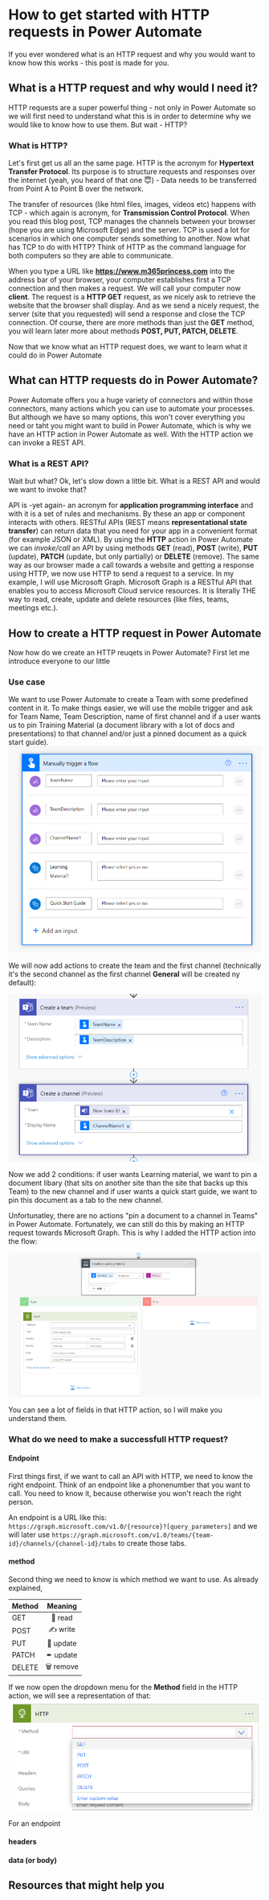 # How to get started with HTTP requests in Power Automate

If you ever wondered what is an HTTP request and why you would want to know how this works - this post is made for you. 

## What is a HTTP request and why would I need it?

HTTP requests are a super powerful thing - not only in Power Automate so we will first need to understand what this is in order to determine why we would like to know how to use them. But wait - HTTP? 

### What is HTTP? 

Let's first get us all an the same page. HTTP is the acronym for **Hypertext Transfer Protocol**. Its purpose is to structure requests and responses over the internet (yeah, you heard of that one 😇) - Data needs to be transferred from Point A to Point B over the network. 

The transfer of resources (like html files, images, videos etc) happens with TCP - which again is acronym, for **Transmission Control Protocol**. When you read this blog post, TCP manages the channels between your browser (hope you are using Microsoft Edge) and the server. TCP is used a lot for scenarios in which one computer sends something to another. Now what has TCP to do with HTTP? Think of HTTP as the command language for both computers so they are able to communicate. 

When you type a URL like **https://www.m365princess.com** into the address bar of your browser, your computer establishes first a TCP connection and then makes a request. We will call your computer now **client**. The request is a **HTTP GET** request, as we nicely ask to retrieve the website that the browser shall display. And as we send a nicely request, the server (site that you requested) will send a response and close the TCP connection. Of course, there are more methods than just the **GET** method, you will learn later more about methods **POST, PUT, PATCH, DELETE**. 

Now that we know what an HTTP request does, we want to learn what it could do in Power Automate

## What can HTTP requests do in Power Automate?

Power Automate offers you a huge variety of connectors and within those connectors, many actions which you can use to automate your processes. But although we have so many options, this won't cover everything you need or taht you might want to build in Power Automate, which is why we have an HTTP action in Power Automate as well. With the HTTP action we can invoke a REST API. 

### What is a REST API? 
Wait but what? Ok, let's slow down a little bit. What is a REST API and would we want to invoke that? 

API is -yet again- an acronym for **application programming interface** and with it is a set of rules and mechanisms. By these an app or component interacts with others. RESTful APIs (REST means **representational state transfer**) can return data that you need for your app in a convenient format (for example JSON or XML). By using the **HTTP** action in Power Automate we can *invoke/call* an API by using methods **GET** (read), **POST** (write), **PUT** (update), **PATCH** (update, but only partially) or **DELETE** (remove). The same way as our browser made a call towards a website and getting a response using HTTP, we now use HTTP to send a request to a service. In my example, I will use Microsoft Graph. Microsoft Graph is a RESTful API that enables you to access Microsoft Cloud service resources. It is literally THE way to read, create, update and delete resources (like files, teams, meetings etc.).

## How to create a HTTP request in Power Automate

Now how do we create an HTTP reuqets in Power Automate? First let me introduce everyone to our little 

### Use case
We want to use Power Automate to create a Team with some predefined content in it. To make things easier, we will use the mobile trigger and ask for Team Name, Team Description, name of first channel and if a user wants us to pin Training Material (a document library with a lot of docs and presentations) to that channel and/or just a pinned document as a quick start guide). 
![manual trigger of flow](https://github.com/LuiseFreese/blog/blob/main/media/how-to-get-started-with-http-requests-in-PowerAutomate/manually-trigger.png)

We will now add actions to create the team and the first channel (technically it's the second channel as the first channel **General** will be created ny default): 

![create the Team and add a channel](https://github.com/LuiseFreese/blog/blob/main/media/how-to-get-started-with-http-requests-in-PowerAutomate/create-team.png)

Now we add 2 conditions: if user wants Learning material, we want to pin a document libary (that sits on another site than the site that backs up this Team) to the new channel and if user wants a quick start guide, we want to pin this document as a tab to the new channel. 

Unfortunatley, there are no actions "pin a document to a channel in Teams" in Power Automate. Fortunately, we can still do this by making an HTTP request towards Microsoft Graph. This is why I added the HTTP action into the flow: 

![HTTP request](https://github.com/LuiseFreese/blog/blob/main/media/how-to-get-started-with-http-requests-in-PowerAutomate/condition1.png)

You can see a lot of fields in that HTTP action, so I will make you understand them. 

### What do we need to make a successfull HTTP request? 

#### Endpoint

First things first, if we want to call an API with HTTP, we need to know the right endpoint. Think of an endpoint like a phonenumber that you want to call. You need to know it, because otherwise you won't reach the right person.

An endpoint is a URL like this: `https://graph.microsoft.com/v1.0/{resource}?[query_parameters]` and we will later use `https://graph.microsoft.com/v1.0/teams/{team-id}/channels/{channel-id}/tabs` to create those tabs. 

#### method

Second thing we need to know is which method we want to use. As already explained, 

| Method | Meaning|
| ------- |:-----:|
| GET     |📖 read|
| POST    |✍ write|
| PUT | 📰 update|
| PATCH | ✒ update|
| DELETE | 🗑 remove|

If we now open the dropdown menu for the **Method** field in the HTTP action, we will see a representation of that: 
![different methods in HTTP action](https://github.com/LuiseFreese/blog/blob/main/media/how-to-get-started-with-http-requests-in-PowerAutomate/methods.png)

For an endpoint
#### headers
#### data (or body)







## Resources that might help you
